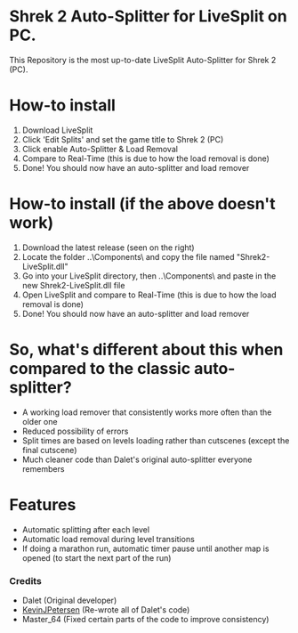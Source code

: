 # Shrek 2 Auto-Splitter for LiveSplit on PC.
This Repository is the most up-to-date LiveSplit Auto-Splitter for Shrek 2 (PC).

# How-to install
1. Download LiveSplit
2. Click 'Edit Splits' and set the game title to Shrek 2 (PC)
3. Click enable Auto-Splitter & Load Removal
4. Compare to Real-Time (this is due to how the load removal is done)
5. Done! You should now have an auto-splitter and load remover

# How-to install (if the above doesn't work)
1. Download the latest release (seen on the right)
2. Locate the folder ..\Components\ and copy the file named "Shrek2-LiveSplit.dll"
3. Go into your LiveSplit directory, then ..\Components\ and paste in the new Shrek2-LiveSplit.dll file
4. Open LiveSplit and compare to Real-Time (this is due to how the load removal is done)
5. Done! You should now have an auto-splitter and load remover

# So, what's different about this when compared to the classic auto-splitter?
- A working load remover that consistently works more often than the older one
- Reduced possibility of errors
- Split times are based on levels loading rather than cutscenes (except the final cutscene)
- Much cleaner code than Dalet's original auto-splitter everyone remembers

# Features
- Automatic splitting after each level
- Automatic load removal during level transitions
- If doing a marathon run, automatic timer pause until another map is opened (to start the next part of the run)

### Credits
- Dalet (Original developer)
- <a href="https://github.com/kevinjpetersen">KevinJPetersen</a> (Re-wrote all of Dalet's code)
- Master_64 (Fixed certain parts of the code to improve consistency)
